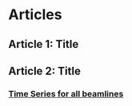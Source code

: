 # Articles
## Article 1: Title
## Article 2: Title 
### [Time Series for all beamlines](article_2/index.html)
